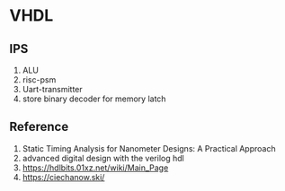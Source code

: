 # VHDL

## IPS
1. ALU
2. risc-psm
3. Uart-transmitter
4. store binary decoder for memory latch

## Reference
1. Static Timing Analysis for Nanometer Designs: A Practical Approach
2. advanced digital design with the verilog hdl
3. https://hdlbits.01xz.net/wiki/Main_Page
4. https://ciechanow.ski/
